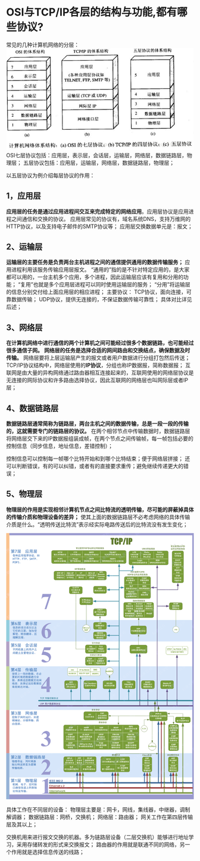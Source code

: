 #  OSI与TCP/IP各层的结构与功能,都有哪些协议?
常见的几种计算机网络的分层：
![五层体系结构](img/五层体系结构.png)
OSI七层协议包括：应用层，表示层，会话层，运输层，网络层，数据链路层，物理层；
五层协议包括：应用层，运输层，网络层，数据链路层，物理层；

以五层协议为例介绍每层协议的作用：

## 1，应用层
**应用层的任务是通过应用进程间交互来完成特定的网络应用**。应用层协议是应用进程之间通信和交换的协议。
应用层常见的协议有，域名系统DNS，支持万维网的HTTP协议，以及支持电子邮件的SMTP协议等；
应用层交换数据单元是：报文；

## 2、运输层
**运输层的主要任务是负责两台主机进程之间的通信提供通用的数据传输服务；**
应用进程利用该服务传输应用层报文。
“通用的”指的是不针对特定应用的，是大家都可以用的，一台主机多个应用，多个进程，因此运输层应该有复用和分用的功能；
“复用”也就是多个应用层进程可以同时使用运输层的服务；
“分用”将运输层的信息分别交付给上面应用层的相应进程；
主要协议：
    TCP协议，面向连接，可靠数据传输；
    UDP协议，提供无连接的，不保证数据传输可靠性；
    具体对比详见后述；

## 3、网络层
**在计算机网络中进行通信的两个计算机之间可能经过很多个数据链路，也可能经过很多通信子网。**
**网络层的任务是选择合适的网间路由和交换结点，确保数据及时传输。**
网络层要将上层运输层产生的报文或者用户数据进行分组打包然后传送；
TCP/IP协议结构中，网络层使用的**IP协议**，分组也称IP数据报，简称数据报；
互联网是由大量的异构网络通过路由器相互连接起来的，互联网使用的网络层协议是无连接的网际协议和许多路由选择协议，因此互联网的网络层也叫网际层或者IP层；

## 4、数据链路层
**数据链路层通常简称为链路层，两台主机之间的数据传输，总是一段一段的传输的，这就需要专门的链路层的协议。**
在两个相邻节点中传输数据时，数据链路层将网络层交下来的IP数据报组装成帧，在两个节点之间传输帧，每一帧包括必要的控制信息（同步信息，地址信息，差错控制）；

控制信息可以控制每一帧哪个比特开始和到哪个比特结束；便于网络层拼接；
还可以判断错误，有的可以纠错，或者有的直接要求重传；避免继续传递更大的错误；

## 5、物理层
**物理层的作用是实现相邻计算机节点之间比特流的透明传输，尽可能的屏蔽掉具体的传输介质和物理设备的差异；**
 使其上面的数据链路层不必考虑网络的具体传输介质是什么。“透明传送比特流”表示经实际电路传送后的比特流没有发生变化；

 ![七层体系结构图](img/七层体系结构图.png)

具体工作在不同层的设备：
物理层主要是：网卡，网线，集线器，中继器，调制解调器；
数据链路层：网桥，交换机；
网络层：路由器；
网关工作在第四层传输层及其以上；

交换机用来进行报文交换的机器。多为链路层设备（二层交换机）能够进行地址学习，采用存储转发的形式来交换报文；
路由器的作用就是联通不同的网络，另一个作用就是选择信息传送的线路；

